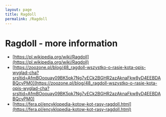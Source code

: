 ```yaml
---
layout: page
title: Ragdoll
permalink: /Ragdoll
---
```

# **Ragdoll** - more information 
- [https://pl.wikipedia.org/wiki/Ragdoll](https://pl.wikipedia.org/wiki/Ragdoll) 
- [https://zoozone.pl/blog/48_ragdoll-wszystko-o-rasie-kota-opis-wyglad-cha?srsltid=AfmBOoouay09BK5pk7Ng7vECk2BGHR2azAknaFkw8yD4EEBDABQcyPM0](https://zoozone.pl/blog/48_ragdoll-wszystko-o-rasie-kota-opis-wyglad-cha?srsltid=AfmBOoouay09BK5pk7Ng7vECk2BGHR2azAknaFkw8yD4EEBDABQcyPM0) 
- [https://fera.pl/encyklopedia-kotow-kot-rasy-ragdoll.html](https://fera.pl/encyklopedia-kotow-kot-rasy-ragdoll.html) 
